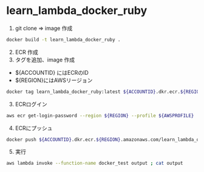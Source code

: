 # learn_lambda_docker_ruby
1. git clone => image 作成
```zsh
docker build -t learn_lambda_docker_ruby .
```
2. ECR 作成
3. タグを追加、image 作成

- ${ACCOUNTID} にはECRのID
- ${REGION}にはAWSリージョン

```zsh
docker tag learn_lambda_docker_ruby:latest ${ACCOUNTID}.dkr.ecr.${REGION}.amazonaws.com/learn_lambda_docker_ruby:latest
```

3. ECRログイン

```zsh
aws ecr get-login-password --region ${REGION} --profile ${AWSPROFILE} | docker login --username AWS --password-stdin ${ACCOUNTID}.dkr.ecr.${REGION}.amazonaws.com
```

4. ECRにプッシュ

```zsh
docker push ${ACCOUNTID}.dkr.ecr.${REGION}.amazonaws.com/learn_lambda_docker_ruby:latest
```

5. 実行
```zsh
aws lambda invoke --function-name docker_test output ; cat output
```
